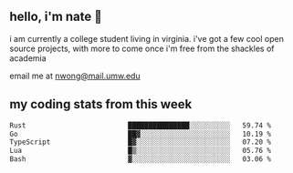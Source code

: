 ## hello, i'm nate 👋
i am currently a college student living in virginia. i've got a few cool open source projects, with more to come once i'm free from the shackles of academia 
 
email me at nwong@mail.umw.edu

## my coding stats from this week
<!--START_SECTION:waka-->

```txt
Rust                         ███████████████░░░░░░░░░░   59.74 %
Go                           ██▓░░░░░░░░░░░░░░░░░░░░░░   10.19 %
TypeScript                   █▓░░░░░░░░░░░░░░░░░░░░░░░   07.20 %
Lua                          █▒░░░░░░░░░░░░░░░░░░░░░░░   05.76 %
Bash                         ▓░░░░░░░░░░░░░░░░░░░░░░░░   03.06 %
```

<!--END_SECTION:waka-->
